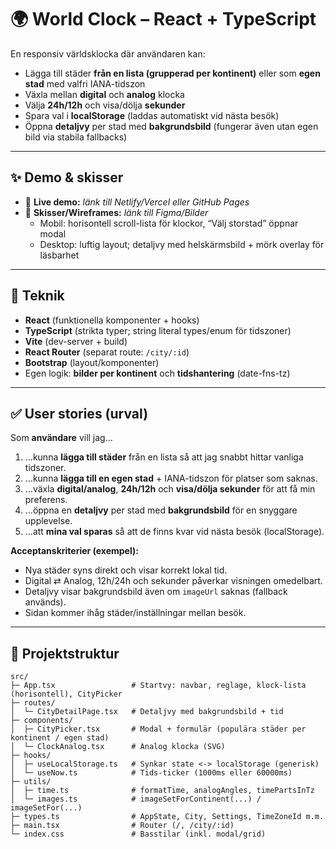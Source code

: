 # 🌍 World Clock – React + TypeScript

En responsiv världsklocka där användaren kan:
- Lägga till städer **från en lista (grupperad per kontinent)** eller som **egen stad** med valfri IANA-tidszon
- Växla mellan **digital** och **analog** klocka
- Välja **24h/12h** och visa/dölja **sekunder**
- Spara val i **localStorage** (laddas automatiskt vid nästa besök)
- Öppna **detaljvy** per stad med **bakgrundsbild** (fungerar även utan egen bild via stabila fallbacks)

---

## ✨ Demo & skisser

- 🔧 **Live demo:** _länk till Netlify/Vercel eller GitHub Pages_
- 🔧 **Skisser/Wireframes:** _länk till Figma/Bilder_
  - Mobil: horisontell scroll-lista för klockor, “Välj storstad” öppnar modal
  - Desktop: luftig layout; detaljvy med helskärmsbild + mörk overlay för läsbarhet

---

## 🚀 Teknik

- **React** (funktionella komponenter + hooks)
- **TypeScript** (strikta typer; string literal types/enum för tidszoner)
- **Vite** (dev-server + build)
- **React Router** (separat route: `/city/:id`)
- **Bootstrap** (layout/komponenter)
- Egen logik: **bilder per kontinent** och **tidshantering** (date-fns-tz)

---

## ✅ User stories (urval)

Som **användare** vill jag…

1. …kunna **lägga till städer** från en lista så att jag snabbt hittar vanliga tidszoner.
2. …kunna **lägga till en egen stad** + IANA-tidszon för platser som saknas.
3. …växla **digital/analog**, **24h/12h** och **visa/dölja sekunder** för att få min preferens.
4. …öppna en **detaljvy** per stad med **bakgrundsbild** för en snyggare upplevelse.
5. …att **mina val sparas** så att de finns kvar vid nästa besök (localStorage).

**Acceptanskriterier (exempel):**
- Nya städer syns direkt och visar korrekt lokal tid.
- Digital ⇄ Analog, 12h/24h och sekunder påverkar visningen omedelbart.
- Detaljvy visar bakgrundsbild även om `imageUrl` saknas (fallback används).
- Sidan kommer ihåg städer/inställningar mellan besök.

---

## 🧩 Projektstruktur

```text
src/
├─ App.tsx                 # Startvy: navbar, reglage, klock-lista (horisontell), CityPicker
├─ routes/
│  └─ CityDetailPage.tsx   # Detaljvy med bakgrundsbild + tid
├─ components/
│  ├─ CityPicker.tsx       # Modal + formulär (populära städer per kontinent / egen stad)
│  └─ ClockAnalog.tsx      # Analog klocka (SVG)
├─ hooks/
│  ├─ useLocalStorage.ts   # Synkar state <-> localStorage (generisk)
│  └─ useNow.ts            # Tids-ticker (1000ms eller 60000ms)
├─ utils/
│  ├─ time.ts              # formatTime, analogAngles, timePartsInTz
│  └─ images.ts            # imageSetForContinent(...) / imageSetFor(...)
├─ types.ts                # AppState, City, Settings, TimeZoneId m.m.
├─ main.tsx                # Router (/, /city/:id)
└─ index.css               # Basstilar (inkl. modal/grid)
